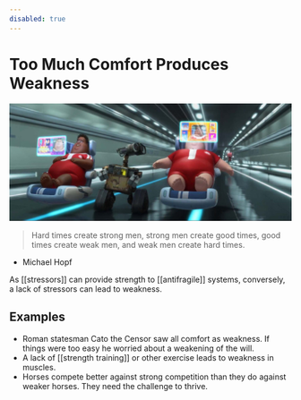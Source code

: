 ```yaml
---
disabled: true
---
```


# Too Much Comfort Produces Weakness

![](/assets/images/wall-e-humans.jpg)

> Hard times create strong men, strong men create good times, good times create weak men, and weak men create hard times.

- Michael Hopf

As [[stressors]] can provide strength to [[antifragile]] systems, conversely, a lack of stressors can lead to weakness.

## Examples

- Roman statesman Cato the Censor saw all comfort as weakness. If things were too easy he worried about a weakening of the will.
- A lack of [[strength training]] or other exercise leads to weakness in muscles.
- Horses compete better against strong competition than they do against weaker horses. They need the challenge to thrive.
